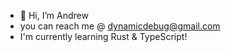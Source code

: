 - 👋 Hi, I’m Andrew
- you can reach me @ dynamicdebug@gmail.com
- I'm currently learning Rust & TypeScript!
<!---
MatchByte/MatchByte is a ✨ special ✨ repository because its `README.md` (this file) appears on your GitHub profile.
You can click the Preview link to take a look at your changes.
--->
